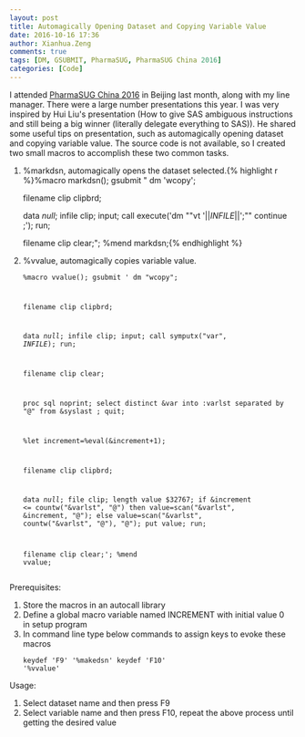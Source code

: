 ```yaml
---
layout: post
title: Automagically Opening Dataset and Copying Variable Value
date: 2016-10-16 17:36
author: Xianhua.Zeng
comments: true
tags: [DM, GSUBMIT, PharmaSUG, PharmaSUG China 2016]
categories: [Code]
---
```

<p>I attended <span style="text-decoration: none;"><a href="http://www.pharmasug.org/china/index.html" target="_blank">PharmaSUG China 2016</a></span> in Beijing last month, along with my line manager. There were a large number presentations this year. I was very inspired by Hui Liu's presentation (How to give SAS ambiguous instructions and still being a big winner (literally delegate everything to SAS)). He shared some useful tips on presentation, such as automagically opening dataset and copying variable value. The source code is not available, so I created two small macros to accomplish these two common tasks.</p><ol><li>%markdsn, automagically opens the dataset selected.{% highlight r %}%macro markdsn();
gsubmit "
dm 'wcopy';

filename clip clipbrd;

data _null_;
   infile clip;
   input;
   call execute('dm ""vt '||_INFILE_||';"" continue ;');
run;

filename clip clear;";
%mend markdsn;{% endhighlight %}</li><li>%vvalue, automagically copies variable value.<pre><code>%macro vvalue();
gsubmit '
dm "wcopy";

filename clip clipbrd;

data _null_;
   infile clip;
   input;
   call symputx("var", _INFILE_);
run;

filename clip clear;

proc sql noprint;
    select distinct &amp;var into :varlst separated by "@"
    from &amp;syslast
    ;
quit;

%let increment=%eval(&amp;increment+1);

filename clip clipbrd;

data _null_;
    file clip;
    length value $32767;
	if &amp;increment &lt;= countw("&amp;varlst", "@") then value=scan("&amp;varlst", &amp;increment, "@");
	else value=scan("&amp;varlst", countw("&amp;varlst", "@"), "@");
    put value;
run;

filename clip clear;';
%mend vvalue;</code></pre></li></ol><p>Prerequisites:</p><ol><li>Store the macros in an autocall library</li><li>Define a global macro variable named INCREMENT with initial value 0 in setup program</li><li>In command line type below commands to assign keys to evoke these macros<pre><code>keydef 'F9' '%makedsn'
keydef 'F10' '%vvalue'</code></pre></li></ol><p>Usage:</p><ol><li>Select dataset name and then press F9</li><li>Select variable name and then press F10, repeat the above process until getting the desired value</li></ol>